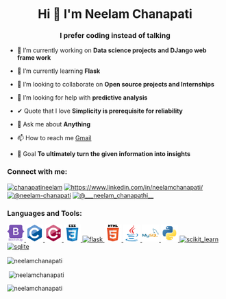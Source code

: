 <h1 align="center">Hi 👋 I'm Neelam Chanapati</h1>
<h3 align="center">I prefer coding instead of talking</h3>

- 🔭 I’m currently working on **Data science projects and DJango web frame work**

- 🌱 I’m currently learning **Flask**

- 👯 I’m looking to collaborate on **Open source projects and Internships**

- 🤝 I’m looking for help with **predictive analysis**

- ✔ Quote that I love **Simplicity is prerequisite for reliability**

- 💬 Ask me about **Anything**

- 📫 How to reach me <a href="neelam.chanapati@gmail.com" target="blank">Gmail</a>

- 🎯 Goal **To ultimately turn the given information into insights**

<h3 align="left">Connect with me:</h3>
<p align="left">
<a href="https://twitter.com/chanapatineelam" target="blank"><img align="center" src="https://camo.githubusercontent.com/35b0b8bfbd8840f35607fb56ad0a139047fd5d6e09ceb060c5c6f0a5abd1044c/68747470733a2f2f6564656e742e6769746875622e696f2f537570657254696e7949636f6e732f696d616765732f7376672f747769747465722e737667" alt="chanapatineelam" height="30" width="40" /></a>
<a href="https://www.linkedin.com/in/neelamchanapati/" target="blank"><img align="center" src="https://camo.githubusercontent.com/c8a9c5b414cd812ad6a97a46c29af67239ddaeae08c41724ff7d945fb4c047e5/68747470733a2f2f6564656e742e6769746875622e696f2f537570657254696e7949636f6e732f696d616765732f7376672f6c696e6b6564696e2e737667" alt="https://www.linkedin.com/in/neelamchanapati/" height="30" width="40" /></a>
<a href="https://medium.com/@neelam-chanapati" target="blank"><img align="center" src="https://camo.githubusercontent.com/a583b5ce3b463c784cb87592b3da7b9b9d014d7a16adfff04b91cb1452ae4ca2/68747470733a2f2f6564656e742e6769746875622e696f2f537570657254696e7949636f6e732f696d616765732f7376672f6d656469756d2e737667" alt="@neelam-chanapati" height="30" width="40" /></a>
<a href = "https://www.instagram.com/___neelam_chanapathi__/"><img align="center" src="https://camo.githubusercontent.com/c9dacf0f25a1489fdbc6c0d2b41cda58b77fa210a13a886d6f99e027adfbd358/68747470733a2f2f6564656e742e6769746875622e696f2f537570657254696e7949636f6e732f696d616765732f7376672f696e7374616772616d2e737667" alt="@___neelam_chanapathi__" height="30" width="40"/></a>

<h3 align="left">Languages and Tools:</h3>
<p align="left"> <a href="https://getbootstrap.com" target="_blank"> <img src="https://raw.githubusercontent.com/devicons/devicon/master/icons/bootstrap/bootstrap-plain-wordmark.svg" alt="bootstrap" width="40" height="40"/> </a> <a href="https://www.cprogramming.com/" target="_blank"> <img src="https://raw.githubusercontent.com/devicons/devicon/master/icons/c/c-original.svg" alt="c" width="40" height="40"/> </a> <a href="https://www.w3schools.com/cpp/" target="_blank"> <img src="https://raw.githubusercontent.com/devicons/devicon/master/icons/cplusplus/cplusplus-original.svg" alt="cplusplus" width="40" height="40"/> </a> <a href="https://www.w3schools.com/css/" target="_blank"> <img src="https://raw.githubusercontent.com/devicons/devicon/master/icons/css3/css3-original-wordmark.svg" alt="css3" width="40" height="40"/> </a> <a href="https://flask.palletsprojects.com/" target="_blank"> <img src="https://www.vectorlogo.zone/logos/pocoo_flask/pocoo_flask-icon.svg" alt="flask" width="40" height="40"/> </a> <a href="https://www.w3.org/html/" target="_blank"> <img src="https://raw.githubusercontent.com/devicons/devicon/master/icons/html5/html5-original-wordmark.svg" alt="html5" width="40" height="40"/> </a> <a href="https://www.java.com" target="_blank"> <img src="https://raw.githubusercontent.com/devicons/devicon/master/icons/java/java-original.svg" alt="java" width="40" height="40"/> </a> <a href="https://www.mysql.com/" target="_blank"> <img src="https://raw.githubusercontent.com/devicons/devicon/master/icons/mysql/mysql-original-wordmark.svg" alt="mysql" width="40" height="40"/> </a> <a href="https://www.python.org" target="_blank"> <img src="https://raw.githubusercontent.com/devicons/devicon/master/icons/python/python-original.svg" alt="python" width="40" height="40"/> </a> <a href="https://scikit-learn.org/" target="_blank"> <img src="https://upload.wikimedia.org/wikipedia/commons/0/05/Scikit_learn_logo_small.svg" alt="scikit_learn" width="40" height="40"/> </a> <a href="https://www.sqlite.org/" target="_blank"> <img src="https://www.vectorlogo.zone/logos/sqlite/sqlite-icon.svg" alt="sqlite" width="40" height="40"/> </a> </p>

<p class = "Black"><img align="center" src="https://github-readme-stats.vercel.app/api/top-langs?username=neelamchanapati&show_icons=true&locale=en&layout=compact" alt="neelamchanapati" /></p>

<p>&nbsp;<img align="center" src="https://github-readme-stats.vercel.app/api?username=neelamchanapati&show_icons=true&locale=en" alt="neelamchanapati" /></p>
<p align="left"> <img src="https://komarev.com/ghpvc/?username=neelamchanapati&label=Profile%20views&color=0e75b6&style=flat" alt="neelamchanapati" /> </p>
</html>
